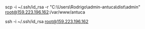scp -i ~/.ssh/id_rsa -r "C:\Users\Rodrigo\admin-antuca\dist\admin" root@159.223.196.162:/var/www/antuca

ssh -i ~/.ssh/id_rsa root@159.223.196.162